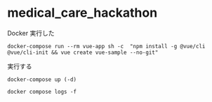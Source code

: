 # medical_care_hackathon

Docker
実行した
```
docker-compose run --rm vue-app sh -c  "npm install -g @vue/cli @vue/cli-init && vue create vue-sample --no-git"
```

実行する
```
docker-compose up (-d)
```

```
docker compose logs -f
```

